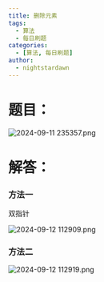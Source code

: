 ```yaml
---
title: 删除元素
tags:
  - 算法
  - 每日刷题
categories:
  - [算法, 每日刷题]
author:
  - nightstardawn
---
```


# 题目：

![ 2024-09-11 235357.png](https://s2.loli.net/2024/09/11/GFAKINP34EtSehb.png)

# 解答：

### 方法一

双指针

![ 2024-09-12 112909.png](https://s2.loli.net/2024/09/12/QO1mdM43XKVARLe.png)

### 方法二

![ 2024-09-12 112919.png](https://s2.loli.net/2024/09/12/7XzmkKQq9VhDW5y.png)
